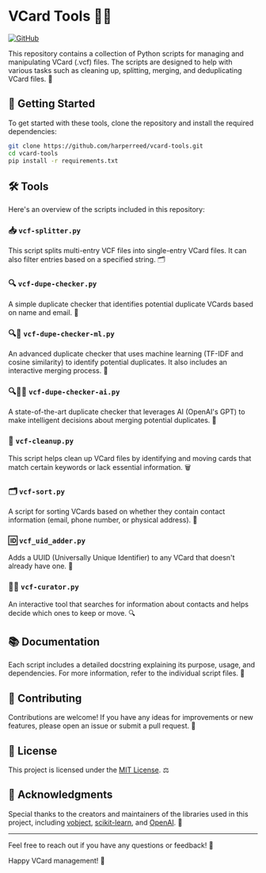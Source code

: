 # VCard Tools 📇🔧

[![GitHub](https://img.shields.io/github/license/harperreed/vcard-tools)](https://github.com/harperreed/vcard-tools/blob/main/LICENSE)

This repository contains a collection of Python scripts for managing and manipulating VCard (.vcf) files. The scripts are designed to help with various tasks such as cleaning up, splitting, merging, and deduplicating VCard files. 🎉

## 🚀 Getting Started

To get started with these tools, clone the repository and install the required dependencies:

```bash
git clone https://github.com/harperreed/vcard-tools.git
cd vcard-tools
pip install -r requirements.txt
```

## 🛠️ Tools

Here's an overview of the scripts included in this repository:

### 📥 `vcf-splitter.py`

This script splits multi-entry VCF files into single-entry VCard files. It can also filter entries based on a specified string. 🗂️

### 🔍 `vcf-dupe-checker.py`

A simple duplicate checker that identifies potential duplicate VCards based on name and email. 👥

### 🔍🤖 `vcf-dupe-checker-ml.py`

An advanced duplicate checker that uses machine learning (TF-IDF and cosine similarity) to identify potential duplicates. It also includes an interactive merging process. 🧠

### 🔍🤖🧠 `vcf-dupe-checker-ai.py`

A state-of-the-art duplicate checker that leverages AI (OpenAI's GPT) to make intelligent decisions about merging potential duplicates. 🤖

### 🧹 `vcf-cleanup.py`

This script helps clean up VCard files by identifying and moving cards that match certain keywords or lack essential information. 🗑️

### 🗂️ `vcf-sort.py`

A script for sorting VCards based on whether they contain contact information (email, phone number, or physical address). 📁

### 🆔 `vcf_uid_adder.py`

Adds a UUID (Universally Unique Identifier) to any VCard that doesn't already have one. 🪪

### 🕵️‍♀️ `vcf-curator.py`

An interactive tool that searches for information about contacts and helps decide which ones to keep or move. 🔍

## 📚 Documentation

Each script includes a detailed docstring explaining its purpose, usage, and dependencies. For more information, refer to the individual script files. 📖

## 🤝 Contributing

Contributions are welcome! If you have any ideas for improvements or new features, please open an issue or submit a pull request. 🙌

## 📄 License

This project is licensed under the [MIT License](LICENSE). ⚖️

## 🙏 Acknowledgments

Special thanks to the creators and maintainers of the libraries used in this project, including [vobject](https://github.com/eventable/vobject), [scikit-learn](https://scikit-learn.org/), and [OpenAI](https://openai.com/). 🌟

---

Feel free to reach out if you have any questions or feedback! 💬

Happy VCard management! 🎉
